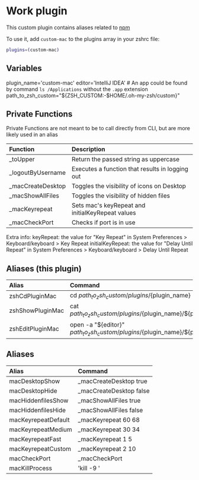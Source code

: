 # Work plugin
This custom plugin contains aliases related to [npm](https://www.npmjs.com/)

To use it, add `custom-mac` to the plugins array in your zshrc file:

```zsh
plugins=(custom-mac)
```

## Variables
plugin_name='custom-mac'
editor='IntelliJ IDEA' # An app could be found by command `ls /Applications` without the `.app` extension
path_to_zsh_custom="${ZSH_CUSTOM:-$HOME/.oh-my-zsh/custom}"

## Private Functions
Private Functions are not meant to be to call directly from CLI, but are more likely used in an alias

| Function                                     | Description                                       |                                                                                                                         
|:---------------------------------------------|:--------------------------------------------------|
| _toUpper <string>                            | Return the passed string as uppercase             |                                                                                                                               
| _logoutByUsername <string>                   | Executes a function that results in logging out   |                                                                                                                               
| _macCreateDesktop <boolean>                  | Toggles the visibility of icons on Desktop        |                                                                                                                               
| _macShowAllFiles <boolean>                   | Toggles the visibility of hidden files            |                                                                                                                               
| _macKeyrepeat <keyRepeat> <delayUntilRepeat> | Sets mac's keyRepeat and initialKeyRepeat values  |
| _macCheckPort <port-number>                  | Checks if port is in use                          |

Extra info:
keyRepeat: the value for "Key Repeat" in System Preferences > Keyboard/keyboard > Key Repeat
initialKeyRepeat: the value for "Delay Until Repeat" in System Preferences > Keyboard/keyboard > Delay Until Repeat

## Aliases (this plugin)

| Alias            | Command                                                                                      |
|:-----------------|:---------------------------------------------------------------------------------------------|
| zshCdPluginMac   | cd ${path_to_zsh_custom}/plugins/${plugin_name}                                              |
| zshShowPluginMac | cat ${path_to_zsh_custom}/plugins/${plugin_name}/${plugin_name}.plugin.zsh                   |
| zshEditPluginMac | open -a \"${editor}\" ${path_to_zsh_custom}/plugins/${plugin_name}/${plugin_name}.plugin.zsh |

## Aliases
| Alias                                              | Command                     |  
|:---------------------------------------------------|:----------------------------|
| macDesktopShow <boolean>                           | _macCreateDesktop true      |
| macDesktopHide <boolean>                           | _macCreateDesktop false     |
| macHiddenfilesShow <boolean>                       | _macShowAllFiles true       |
| macHiddenfilesHide <boolean>                       | _macShowAllFiles false      |
| macKeyrepeatDefault <keyRepeat> <delayUntilRepeat> | _macKeyrepeat 60 68         |
| macKeyrepeatMedium <keyRepeat> <delayUntilRepeat>  | _macKeyrepeat 30 34         |
| macKeyrepeatFast <keyRepeat> <delayUntilRepeat>    | _macKeyrepeat 1 5           |
| macKeyrepeatCustom <keyRepeat> <delayUntilRepeat>  | _macKeyrepeat 2 10          |
| macCheckPort <port-number>                         | _macCheckPort <port-number> |
| macKillProcess <process-id>                        | 'kill -9 '                  |
